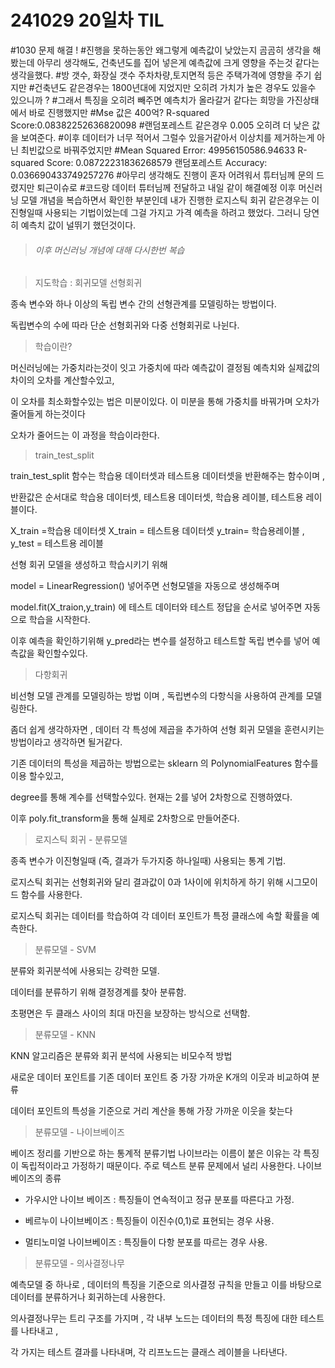 # 241029 20일차 TIL

#1030 문제 해결 !
#진행을 못하는동안 왜그렇게 예측값이 낮았는지 곰곰히 생각을 해봤는데 아무리 생각해도, 건축년도를 집어 넣은게 예측값에 크게 영향을 주는것 같다는 생각을했다.
#방 갯수, 화장실 갯수 주차차량,토지면적 등은 주택가격에 영향을 주기 쉽지만
#건축년도 같은경우는 1800년대에 지었지만 오히려 가치가 높은 경우도 있을수 있으니까 ?
#그래서 특징을 오히려 빼주면 예측치가 올라갈거 같다는 희망을 가진상태에서 바로 진행했지만 
#Mse 값은 400억? R-squared Score:0.08382252636820098
#랜덤포레스트 같은경우 0.005 오히려 더 낮은 값을 보여준다.
#이후 데이터가 너무 적어서 그럴수 있을거같아서 이상치를 제거하는게 아닌 최빈값으로 바꿔주었지만
#Mean Squared Error: 49956150586.94633 R-squared Score: 0.08722231836268579 랜덤포레스트 Accuracy: 0.036690433749257276
#아무리 생각해도 진행이 혼자 어려워서 튜터님께 문의 드렸지만 퇴근이슈로
#코드랑 데이터 튜터님께 전달하고 내일 같이 해결예정
이후 머신러닝 모델 개념을 복습하면서 확인한 부분인데 내가 진행한 로지스틱 회귀 같은경우는
이진형일때 사용되는 기법이었는데 그걸 가지고 가격 예측을 하려고 했었다.
그러니 당연히 예측치 값이 널뛰기 했던것이다.


> ###### 이후 머신러닝 개념에 대해 다시한번 복습



> 지도학습 : 회귀모델
> 선형회귀

종속 변수와 하나 이상의 독립 변수 간의 선형관계를 모델링하는 방법이다.

독립변수의 수에 따라 단순 선형회귀와 다중 선형회귀로 나뉜다.

 

> 학습이란?

머신러닝에는 가중치라는것이 잇고 가중치에 따라 예측값이 결정됨 예측치와 실제값의 차이의 오차를 계산할수있고,

이 오차를 최소화할수있는 법은 미분이있다. 이 미분을 통해 가중치를 바꿔가며 오차가 줄어들게 하는것이다 

오차가 줄어드는 이 과정을 학습이라한다.


> train_test_split 

train_test_split 함수는 학습용 데이터셋과 테스트용 데이터셋을 반환해주는 함수이며 ,

반환값은 순서대로 학습용 데이터셋, 테스트용 데이터셋, 학습용 레이블, 테스트용 레이블이다.

X_train =학습용 데이터셋 X_train =  테스트용 데이터셋  y_train= 학습용레이블 , y_test = 테스트용 레이블

선형 회귀 모델을 생성하고 학습시키기 위해 

model = LinearRegression() 넣어주면 선형모델을 자동으로 생성해주며

model.fit(X_traion,y_train) 에 테스트 데이터와 테스트 정답을 순서로 넣어주면 자동으로 학습을 시작한다.

이후 예측을 확인하기위해 y_pred라는 변수를 설정하고 테스트할 독립 변수를 넣어 예측값을 확인할수있다.




> 다항회귀

비선형 모델 관계를 모델링하는 방법 이며 , 독립변수의 다항식을 사용하여 관계를 모델링한다.

좀더 쉽게 생각하자면 , 데이터 각 특성에 제곱을 추가하여 선형 회귀 모델을 훈련시키는 방법이라고 생각하면 될거같다.

기존 데이터의 특성을 제곱하는 방법으로는 sklearn 의 PolynomialFeatures 함수를 이용 할수있고,

degree를 통해 계수를 선택할수있다. 현재는 2를 넣어 2차항으로 진행하였다.

이후 poly.fit_transform을 통해 실제로 2차항으로 만들어준다.


> 로지스틱 회귀 - 분류모델



종족 변수가 이진형일때 (즉, 결과가 두가지중 하나일때) 사용되는 통계 기법.

로지스틱 회귀는 선형회귀와 달리 결과값이 0과 1사이에 위치하게 하기 위해 시그모이드 함수를 사용한다.

로지스틱 회귀는 데이터를 학습하여 각 데이터 포인트가 특정 클래스에 속할 확률을 예측한다.

> 분류모델 - SVM

분류와 회귀분석에 사용되는 강력한 모델.

데이터를 분류하기 위해 결정경계를 찾아 분류함.

초평면은 두 클래스 사이의 최대 마진을 보장하는 방식으로 선택함.

> 분류모델 - KNN

KNN 알고리즘은 분류와 회귀 분석에 사용되는 비모수적 방법

새로운 데이터 포인트를 기존 데이터 포인트 중 가장 가까운 K개의 이웃과 비교하여 분류

데이터 포인트의 특성을 기준으로 거리 계산을 통해 가장 가까운 이웃을 찾는다

> 분류모델 - 나이브베이즈


베이즈 정리를 기반으로 하는 통계적 분류기법 나이브라는 이름이 붙은 이유는 각 특징이 독립적이라고 가정하기 때문이다.
주로 텍스트 분류 문제에서 널리 사용한다. 나이브베이즈의 종류

* 가우시안 나이브 베이즈 : 특징들이 연속적이고 정규 분포를 따른다고 가정.

* 베르누이 나이브베이즈 : 특징들이 이진수(0,1)로 표현되는 경우 사용.

* 멀티노미얼 나이브베이즈 : 특징들이 다항 분포를 따르는 경우 사용.

> 분류모델 - 의사결정나무

예측모델 중 하나로 , 데이터의 특징을 기준으로 의사결정 규칙을 만들고 이를 바탕으로 데이터를 분류하거나 회귀하는데 사용한다.

의사결정나무는 트리 구조를 가지며 , 각 내부 노드는 데이터의 특정 특징에 대한 테스트를 나타내고 ,

각 가지는 테스트 결과를 나타내며, 각 리프노드는 클래스 레이블을 나타낸다.

